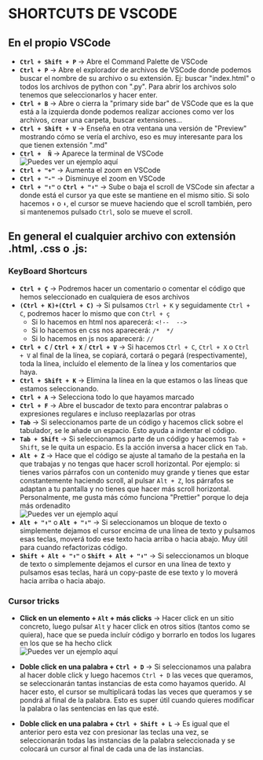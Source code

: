 # SHORTCUTS DE VSCODE
## En el propio VSCode
- **`Ctrl + Shift + P`** → Abre el Command Palette de VSCode
- **`Ctrl + P`** → Abre el explorador de archivos de VSCode donde podemos buscar el nombre de su archivo o su extensión. Ej: buscar "index.html" o todos los archivos de python con ".py". Para abrir los archivos solo tenemos que seleccionarlos y hacer enter.
- **`Ctrl + B`** → Abre o cierra la "primary side bar" de VSCode que es la que está a la izquierda donde podemos realizar acciones como ver los archivos, crear una carpeta, buscar extensiones...
- **`Ctrl + Shift + V`** → Enseña en otra ventana una versión de "Preview" mostrando cómo se vería el archivo, eso es muy interesante para los que tienen extensión ".md"
- **`Ctrl +  Ñ`** → Aparece la terminal de VSCode <br>
![Puedes ver un ejemplo aquí](https://github.com/CrisCorreaS/trucos-vscode/blob/main/Shortcuts/Videos/terminal.gif)
- **`Ctrl + "+"`** → Aumenta el zoom en VSCode
- **`Ctrl + "-"`** → Disminuye el zoom en VSCode 
- **`Ctrl + "⬆"`** o **`Ctrl + "⬇"`** → Sube o baja el scroll de VSCode sin afectar a donde está el cursor ya que este se mantiene en el mismo sitio. Si solo hacemos `⬆` o `⬇`, el cursor se mueve haciendo que el scroll también, pero si mantenemos pulsado `Ctrl`, solo se mueve el scroll.

## En general el cualquier archivo con extensión .html, .css o .js:
### KeyBoard Shortcurs
- **`Ctrl + Ç`** → Podremos hacer un comentario o comentar el código que hemos seleccionado en cualquiera de esos archivos
- **`(Ctrl + K)+(Ctrl + C)`** → Si pulsamos `Ctrl + K` y seguidamente `Ctrl + C`, podremos hacer lo mismo que con `Ctrl + ç`
  - Si lo hacemos en html nos aparecerá: ``<!--  -->``
  - Si lo hacemos en css nos aparecerá: ``/*  */``
  - Si lo hacemos en js nos aparecerá: ``//``
- **`Ctrl + C`** / **`Ctrl + X`** / **`Ctrl + V`** → Si hacemos `Ctrl + C`, `Ctrl + X` o `Ctrl + V` al final de la línea, se copiará, cortará o pegará (respectivamente), toda la línea, incluído el elemento de la línea y los comentarios que haya.
- **`Ctrl + Shift + K`** → Elimina la línea en la que estamos o las líneas que estamos seleccionando.
- **`Ctrl + A`** → Selecciona todo lo que hayamos marcado
- **`Ctrl + F`** → Abre el buscador de texto para encontrar palabras o expresiones regulares e incluso reeplazarlas por otras
- **`Tab`** → Si seleccionamos parte de un código y hacemos click sobre el tabulador, se le añade un espacio. Esto ayuda a indentar el código.
- **`Tab + Shift`** → Si seleccionamos parte de un código y hacemos `Tab + Shift`, se le quita un espacio. Es la acción inversa a hacer click en `Tab`.
- **`Alt + Z`** → Hace que el código se ajuste al tamaño de la pestaña en la que trabajas y no tengas que hacer scroll horizontal. Por ejemplo: si tienes varios párrafos con un contenido muy grande y tienes que estar constantemente haciendo scroll, al pulsar `Alt + Z`, los párrafos se adaptan a tu pantalla y no tienes que hacer más scroll horizontal. Personalmente, me gusta más cómo funciona "Prettier" porque lo deja más ordenadito <br>
![Puedes ver un ejemplo aquí](https://github.com/CrisCorreaS/trucos-vscode/blob/main/Shortcuts/Videos/scroll-horizontal.gif)
- **`Alt + "⬆"`** o **`Alt + "⬇"`**  → Si seleccionamos un bloque de texto o simplemente dejamos el cursor encima de una línea de texto y pulsamos esas teclas, moverá todo ese texto hacia arriba o hacia abajo. Muy útil para cuando refactorizas código.
- **`Shift + Alt + "⬆"`** o **`Shift + Alt + "⬇"`**  → Si seleccionamos un bloque de texto o simplemente dejamos el cursor en una línea de texto y pulsamos esas teclas, hará un copy-paste de ese texto y lo moverá hacia arriba o hacia abajo.

### Cursor tricks
- **Click en un elemento + `Alt` + más clicks** → Hacer click en un sitio concreto, luego pulsar `Alt` y hacer click en otros sitios (tantos como se quiera), hace que se pueda incluír código y borrarlo en todos los lugares en los que se ha hecho click <br>
![Puedes ver un ejemplo aquí](https://github.com/CrisCorreaS/trucos-vscode/blob/main/Shortcuts/Videos/select-many-elements.gif)

- **Doble click en una palabra + `Ctrl + D`** → Si seleccionamos una palabra al hacer doble click y luego hacemos `Ctrl + D` las veces que queramos, se seleccionarán tantas instancias de esta como hayamos querido. Al hacer esto, el cursor se multiplicará todas las veces que queramos y se pondrá al final de la palabra. Esto es super útil cuando quieres modificar la palabra o las sentencias en las que esté. 

- **Doble click en una palabra + `Ctrl + Shift + L`** → Es igual que el anterior pero esta vez con presionar las teclas una vez, se seleccionarán todas las instancias de la palabra seleccionada y se colocará un cursor al final de cada una de las instancias.